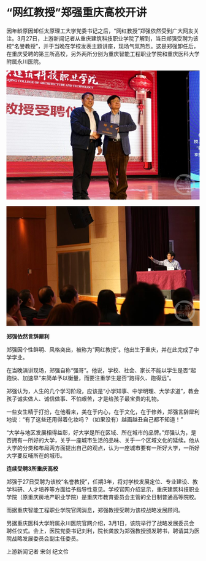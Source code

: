 # “网红教授”郑强重庆高校开讲

因年龄原因卸任太原理工大学党委书记之后，“网红教授”郑强依然受到广大网友关注。3月27日，上游新闻记者从重庆建筑科技职业学院了解到，当日郑强受聘为该校“名誉教授”，并于当晚在学校发表主题讲座，现场气氛热烈。这是郑强卸任后，在重庆受聘的第三所高校，另外两所分别为重庆智能工程职业学院和重庆医科大学附属永川医院。

![a582cb0f68c65dcc468bd61e63004f5a.jpg](https://raw.githubusercontent.com/qqhsx/qqnews_image/main/2024/03/28/“网红教授”郑强重庆高校开讲/a582cb0f68c65dcc468bd61e63004f5a.jpg)

![078ecec4550eb9040148fc7862bb3885.jpg](https://raw.githubusercontent.com/qqhsx/qqnews_image/main/2024/03/28/“网红教授”郑强重庆高校开讲/078ecec4550eb9040148fc7862bb3885.jpg)

**郑强依然言辞犀利**

郑强因个性鲜明、风格突出，被称为“网红教授”。他出生于重庆，并在此完成了中学学业。

在当晚演讲现场，郑强自称“强哥”。他说，学校、社会、家长不能以学生是否“起跑快、加速早”来简单予以衡量，而要注重学生是否“跑得久、跑得远”。

郑强认为，人生的几个学习阶段，应该是“小学知事、中学明理、大学求道”，教会孩子诚实做人、诚信做事、不怕艰苦，才是给孩子最宝贵的礼物。

一些女生精于打扮，在他看来，美在于内心，在于文化，在于修养，郑强言辞犀利地说：“有了这些还用得着化妆吗？（如果没有）越画越丑自己都不知道！”

“大学与地区发展相得益彰，好大学是所在区域、所在城市的品牌。”郑强认为，是否拥有一所好的大学，关乎一座城市生活的品味、关乎一个区域文化的延续。他从大学的分类和布局两方面提出自己的观点，认为一座城市要有一所好大学，一所好大学要反哺所在的城市。

**连续受聘3所重庆高校**

郑强于27日受聘为该校“名誉教授”，任期3年，将对学校发展定位、专业建设、教学科研、人才培养等方面给予指导性意见。学校官网介绍显示，重庆建筑科技职业学院（原重庆房地产职业学院）是重庆市教育委员会主管的全日制普通高等院校。

而据重庆智能工程职业学院官网消息，郑强教授受聘为该校战略发展顾问。

另据重庆医科大学附属永川医院官网介绍，3月1日，该院举行了战略发展委员会聘任仪式。会上，医院党委书记刘利，院长龚放为郑强教授颁发聘书，聘请其为医院战略发展委员会副主任委员。

上游新闻记者 宋剑 纪文伶

